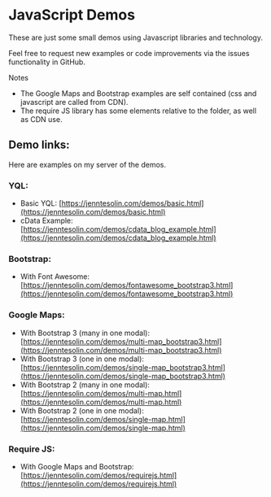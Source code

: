 JavaScript Demos
====================

These are just some small demos using Javascript libraries and technology.

Feel free to request new examples or code improvements via the issues functionality in GitHub.

Notes
- The Google Maps and Bootstrap examples are self contained (css and javascript are called from CDN).
- The require JS library has some elements relative to the folder, as well as CDN use.

## Demo links:

Here are examples on my server of the demos.

### YQL:
- Basic YQL: [https://jenntesolin.com/demos/basic.html](https://jenntesolin.com/demos/basic.html)
- cData Example: [https://jenntesolin.com/demos/cdata_blog_example.html](https://jenntesolin.com/demos/cdata_blog_example.html)

### Bootstrap:
- With Font Awesome: [https://jenntesolin.com/demos/fontawesome_bootstrap3.html](https://jenntesolin.com/demos/fontawesome_bootstrap3.html)

### Google Maps:
- With Bootstrap 3 (many in one modal): [https://jenntesolin.com/demos/multi-map_bootstrap3.html](https://jenntesolin.com/demos/multi-map_bootstrap3.html)
- With Bootstrap 3 (one in one modal): [https://jenntesolin.com/demos/single-map_bootstrap3.html](https://jenntesolin.com/demos/single-map_bootstrap3.html)
- With Bootstrap 2 (many in one modal): [https://jenntesolin.com/demos/multi-map.html](https://jenntesolin.com/demos/multi-map.html)
- With Bootstrap 2 (one in one modal): [https://jenntesolin.com/demos/single-map.html](https://jenntesolin.com/demos/single-map.html)

### Require JS:
- With Google Maps and Bootstrap: [https://jenntesolin.com/demos/requirejs.html](https://jenntesolin.com/demos/requirejs.html)
